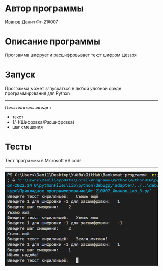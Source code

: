 # Автор программы
Иванов Данил Фт-210007
# Описание программы
Программа шифрует и расшифровывает текст шифром Цезаря
# Запуск
Программа может запускаться в любой удобной среде программирования для Python
____
*Пользователь вводит:* 
- текст
- 1/-1(Шифровка/Расшифровка)
- шаг смещения
# Тесты
Тест программы в Microsoft VS code
___
![Тест программы в Microsoft VS code](https://github.com/I-D-S/Caesar/blob/main/2022-09-24.png)
